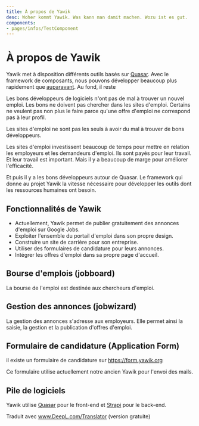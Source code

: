 ```yaml
---
title: À propos de Yawik
desc: Woher kommt Yawik. Was kann man damit machen. Wozu ist es gut.
components:
- pages/infos/TestComponent
---
```


# À propos de Yawik

Yawik met à disposition différents outils basés sur [Quasar](https://quasar.dev). Avec le framework de composants, nous pouvons développer beaucoup plus rapidement que [auparavant](https:old.yawik.org). Au fond, il reste

Les bons développeurs de logiciels n'ont pas de mal à trouver un nouvel emploi. Les bons ne doivent pas chercher dans les sites d'emploi. Certains ne veulent pas non plus le faire parce qu'une offre d'emploi ne correspond pas à leur profil.

Les sites d'emploi ne sont pas les seuls à avoir du mal à trouver de bons développeurs.

Les sites d'emploi investissent beaucoup de temps pour mettre en relation les employeurs et les demandeurs d'emploi. Ils sont payés pour leur travail. Et leur travail est important. Mais il y a beaucoup de marge pour améliorer l'efficacité.

Et puis il y a les bons développeurs autour de Quasar. Le framework qui donne au projet Yawik la vitesse nécessaire pour développer les outils dont les ressources humaines ont besoin.

## Fonctionnalités de Yawik

- Actuellement, Yawik permet de publier gratuitement des annonces d'emploi sur Google Jobs.
- Exploiter l'ensemble du portail d'emploi dans son propre design.
- Construire un site de carrière pour son entreprise.
- Utiliser des formulaires de candidature pour leurs annonces.
- Intégrer les offres d'emploi dans sa propre page d'accueil.

## Bourse d'emplois (jobboard)

La bourse de l'emploi est destinée aux chercheurs d'emploi.

## Gestion des annonces (jobwizard)

La gestion des annonces s'adresse aux employeurs. Elle permet ainsi la saisie, la gestion et la publication d'offres d'emploi.

## Formulaire de candidature (Application Form)

il existe un formulaire de candidature sur https://form.yawik.org

Ce formulaire utilise actuellement notre ancien Yawik pour l'envoi des mails.


## Pile de logiciels

Yawik utilise [Quasar](https://quasar.dev) pour le front-end et [Strapi](https://strapi.io) pour le back-end.

Traduit avec www.DeepL.com/Translator (version gratuite)